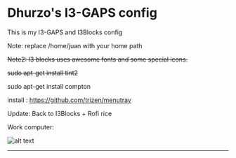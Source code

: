 
Dhurzo's I3-GAPS  config
===================

This is my I3-GAPS and I3Blocks config 

Note: replace /home/juan with your home path

~~Note2: I3 blocks uses awesome fonts and some special icons.~~

~~sudo apt-get install tint2~~

sudo apt-get install compton

install : https://github.com/trizen/menutray

Update: Back to I3Blocks + Rofi rice

Work computer: 

![alt text](https://github.com/Dhurzo/I3-I3Blocks-configs/blob/master/scrot.png?raw=true)

----------



